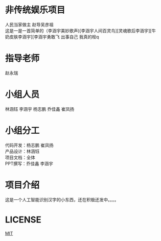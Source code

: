 # 非传统娱乐项目 
人民当家做主 赵导吴彦祖  
这是一是一首简单的（李涵宇美妙歌声)[李涵宇人间百灵鸟][灵魂歌后李涵宇][牛奶皮肤李涵宇][李涵宇勇敢飞 出事自己
我真的栓q

# 指导老师
赵永瑞

# 小组人员
林涵钰  李涵宇  杨志鹏  乔佳鑫  崔凤扬

# 小组分工
  代码开发：杨志鹏 崔凤扬  
  产品设计：林涵钰  
  项目文档：全体  
  PPT撰写：乔佳鑫 李涵宇

# 项目介绍
这是一个人工智能识别汉字的小东西，还在积极还发中。。。。  

# LICENSE
[MIT](https://github.com/Bistu-OSSDT-2022/6-zhaoyr-linhy/blob/program/license)
